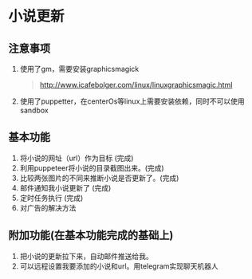 # 小说更新

## 注意事项
1. 使用了gm，需要安装graphicsmagick
   > http://www.icafebolger.com/linux/linuxgraphicsmagic.html
2. 使用了puppetter，在centerOs等linux上需要安装依赖，同时不可以使用sandbox

## 基本功能

1. 将小说的网址（url）作为目标 (完成)
2. 利用puppeteer将小说的目录截图出来。(完成)
3. 比较两张图片的不同来推断小说是否更新了。(完成)
4. 邮件通知我小说更新了 (完成)
6. 定时任务执行 (完成)
7. 对广告的解决方法




## 附加功能(在基本功能完成的基础上)

1. 把小说的更新拉下来，自动邮件推送给我。
2. 可以远程设置我要添加的小说和url。用telegram实现聊天机器人









